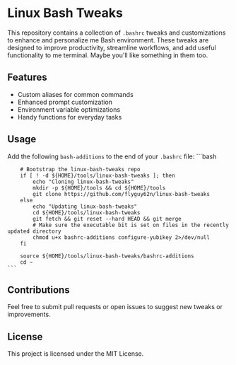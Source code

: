 # Linux Bash Tweaks

This repository contains a collection of `.bashrc` tweaks and customizations to enhance and personalize me Bash environment. These tweaks are designed to improve productivity, streamline workflows, and add useful functionality to me terminal.  Maybe you'll like something in them too.

## Features
- Custom aliases for common commands
- Enhanced prompt customization
- Environment variable optimizations
- Handy functions for everyday tasks

## Usage
Add the following `bash-additions` to the end of your `.bashrc` file:
    ```bash
    
        # Bootstrap the linux-bash-tweaks repo
        if [ ! -d ${HOME}/tools/linux-bash-tweaks ]; then
            echo "Cloning linux-bash-tweaks"
            mkdir -p ${HOME}/tools && cd ${HOME}/tools
            git clone https://github.com/flyguy62n/linux-bash-tweaks
        else
            echo "Updating linux-bash-tweaks"
            cd ${HOME}/tools/linux-bash-tweaks
            git fetch && git reset --hard HEAD && git merge
            # Make sure the executable bit is set on files in the recently updated directory
            chmod u+x bashrc-additions configure-yubikey 2>/dev/null    
        fi

        source ${HOME}/tools/linux-bash-tweaks/bashrc-additions
        cd ~
    ```

## Contributions
Feel free to submit pull requests or open issues to suggest new tweaks or improvements.

## License
This project is licensed under the MIT License.